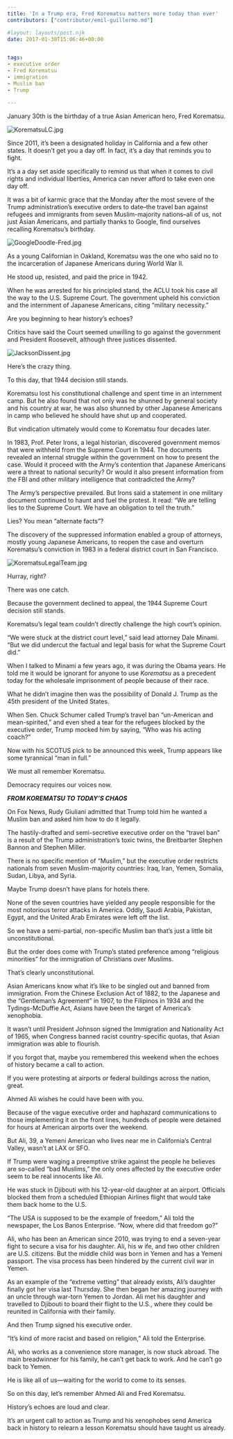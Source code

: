 ```yaml
---
title: 'In a Trump era, Fred Korematsu matters more today than ever'
contributors: ["contributor/emil-guillermo.md"]

#layout: layouts/post.njk
date: 2017-01-30T15:06:46+00:00


tags:
- executive order
- Fred Korematsu
- immigration
- Muslim ban
- Trump

---
```


January 30th is the birthday of a true Asian American hero, Fred Korematsu.

![KorematsuLC.jpg](/uploads/KorematsuLC.jpg)

Since 2011, it’s been a designated holiday in California and a few other states.
It doesn’t get you a day off. In fact, it’s a day that reminds you to fight.

It’s a a day set aside specifically to remind us that when it comes to civil
rights and individual liberties, America can never afford to take even one day
off.

It was a bit of karmic grace that the Monday after the most severe of the Trump
administration’s executive orders to date–the travel ban against refugees and
immigrants from seven Muslim-majority nations–all of us, not just Asian
Americans, and partially thanks to Google, find ourselves recalling Korematsu’s
birthday.

![GoogleDoodle-Fred.jpg](/uploads/GoogleDoodle-Fred.jpg)

As a young Californian in Oakland, Korematsu was the one who said no to the
incarceration of Japanese Americans during World War II.

He stood up, resisted, and paid the price in 1942.

When he was arrested for his principled stand, the ACLU took his case all the
way to the U.S. Supreme Court. The government upheld his conviction and the
internment of Japanese Americans, citing “military necessity.”

Are you beginning to hear history’s echoes?

Critics have said the Court seemed unwilling to go against the government and
President Roosevelt, although three justices dissented.

![JacksonDissent.jpg](/uploads/JacksonDissent.jpg)

Here’s the crazy thing.

To this day, that 1944 decision still stands.

Korematsu lost his constitutional challenge and spent time in an internment
camp. But he also found that not only was he shunned by general society and his
country at war, he was also shunned by other Japanese Americans in camp who
believed he should have shut up and cooperated.

But vindication ultimately would come to Korematsu four decades later.

In 1983, Prof. Peter Irons, a legal historian, discovered government memos that
were withheld from the Supreme Court in 1944. The documents revealed an internal
struggle within the government on how to present the case. Would it proceed with
the Army’s contention that Japanese Americans were a threat to national
security? Or would it also present information from the FBI and other military
intelligence that contradicted the Army?

The Army’s perspective prevailed. But Irons said a statement in one military
document continued to haunt and fuel the protest. It read: “We are telling lies
to the Supreme Court. We have an obligation to tell the truth.”

Lies? You mean “alternate facts”?

The discovery of the suppressed information enabled a group of attorneys, mostly
young Japanese Americans, to reopen the case and overturn Korematsu’s conviction
in 1983 in a federal district court in San Francisco.

![KorematsuLegalTeam.jpg](/uploads/KorematsuLegalTeam.jpg)

Hurray, right?

There was one catch.

Because the government declined to appeal, the 1944 Supreme Court decision still
stands.

Korematsu’s legal team couldn’t directly challenge the high court’s opinion.

“We were stuck at the district court level,” said lead attorney Dale Minami.
“But we did undercut the factual and legal basis for what the Supreme Court
did.”

When I talked to Minami a few years ago, it was during the Obama years. He told
me it would be ignorant for anyone to use _Korematsu_ as a precedent today for
the wholesale imprisonment of people because of their race.

What he didn’t imagine then was the possibility of Donald J. Trump as the 45th
president of the United States.

When Sen. Chuck Schumer called Trump’s travel ban “un-American and
mean-spirited,” and even shed a tear for the refugees blocked by the executive
order, Trump mocked him by saying, “Who was his acting coach?”

Now with his SCOTUS pick to be announced this week, Trump appears like some
tyrannical “man in full.”

We must all remember Korematsu.

Democracy requires our voices now.

**_FROM KOREMATSU TO TODAY’S CHAOS_**

On Fox News, Rudy Giuliani admitted that Trump told him he wanted a Muslim ban
and asked him how to do it legally.

The hastily-drafted and semi-secretive executive order on the “travel ban” is a
result of the Trump administration’s toxic twins, the Breitbarter Stephen Bannon
and Stephen Miller.

There is no specific mention of “Muslim,” but the executive order restricts
nationals from seven Muslim-majority countries: Iraq, Iran, Yemen, Somalia,
Sudan, Libya, and Syria.

Maybe Trump doesn’t have plans for hotels there.

None of the seven countries have yielded any people responsible for the most
notorious terror attacks in America. Oddly, Saudi Arabia, Pakistan, Egypt, and
the United Arab Emirates were left off the list.

So we have a semi-partial, non-specific Muslim ban that’s just a little bit
unconstitutional.

But the order does come with Trump’s stated preference among “religious
minorities” for the immigration of Christians over Muslims.

That’s clearly unconstitutional.

Asian Americans know what it’s like to be singled out and banned from
immigration. From the Chinese Exclusion Act of 1882, to the Japanese and the
“Gentleman’s Agreement” in 1907, to the Filipinos in 1934 and the
Tydings-McDuffie Act, Asians have been the target of America’s xenophobia.

It wasn’t until President Johnson signed the Immigration and Nationality Act of
1965, when Congress banned racist country-specific quotas, that Asian
immigration was able to flourish.

If you forgot that, maybe you remembered this weekend when the echoes of history
became a call to action.

If you were protesting at airports or federal buildings across the nation,
great.

Ahmed Ali wishes he could have been with you.

Because of the vague executive order and haphazard communications to those
implementing it on the front lines, hundreds of people were detained for hours
at American airports over the weekend.

But Ali, 39, a Yemeni American who lives near me in California’s Central Valley,
wasn’t at LAX or SFO.

If Trump were waging a preemptive strike against the people he believes are
so-called “bad Muslims,” the only ones affected by the executive order seem to
be real innocents like Ali.

He was stuck in Djibouti with his 12-year-old daughter at an airport. Officials
blocked them from a scheduled Ethiopian Airlines flight that would take them
back home to the U.S.

“The USA is supposed to be the example of freedom,” Ali told the newspaper, the
Los Banos Enterprise. “Now, where did that freedom go?”

Ali, who has been an American since 2010, was trying to end a seven-year fight
to secure a visa for his daughter. Ali, his w ife, and two other children are
U.S. citizens. But the middle child was born in Yemen and has a Yemeni passport.
The visa process has been hindered by the current civil war in Yemen.

As an example of the “extreme vetting” that already exists, Ali’s daughter
finally got her visa last Thursday. She then began her amazing journey with an
uncle through war-torn Yemen to Jordan. Ali met his daughter and travelled to
Djibouti to board their flight to the U.S., where they could be reunited in
California with their family.

And then Trump signed his executive order.

“It’s kind of more racist and based on religion,” Ali told the Enterprise.

Ali, who works as a convenience store manager, is now stuck abroad. The main
breadwinner for his family, he can’t get back to work. And he can’t go back to
Yemen.

He is like all of us—waiting for the world to come to its senses.

So on this day, let’s remember Ahmed Ali and Fred Korematsu.

History’s echoes are loud and clear.

It’s an urgent call to action as Trump and his xenophobes send America back in
history to relearn a lesson Korematsu should have taught us already.
